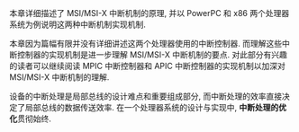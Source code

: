 本章详细描述了 MSI/MSI-X 中断机制的原理, 并以 PowerPC 和 x86 两个处理器系统为例说明这两种中断机制实现机制.

本章因为篇幅有限并没有详细讲述这两个处理器使用的中断控制器. 而理解这些中断控制器的实现机制是进一步理解 MSI/MSI-X 中断机制的要点. 对此部分有兴趣的读者可以继续阅读 MPIC 中断控制器和 APIC 中断控制器的实现机制以加深对 MSI/MSI-X 中断机制的理解.

设备的中断处理是局部总线的设计难点和重要组成部分, 而中断处理的效率直接决定了局部总线的数据传送效率. 在一个处理器系统的设计与实现中, **中断处理的优化**贯彻始终.